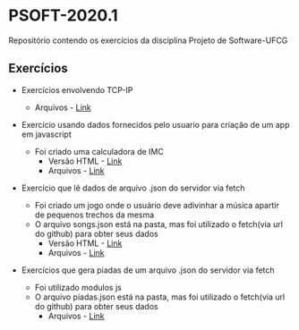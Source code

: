 # PSOFT-2020.1
Repositório contendo os exercícios da disciplina Projeto de Software-UFCG

## Exercícios
- Exercícios envolvendo TCP-IP
  - Arquivos - [Link](https://github.com/nayarasps/PSOFT-2020.1/tree/master/TCP-IP)

- Exercício usando dados fornecidos pelo usuario para criação de um app em javascript
  - Foi criado uma calculadora de IMC
      - Versão HTML - [Link](https://nayarasps.github.io/PSOFT-2020.1/IMC/index.html)
      - Arquivos - [Link](https://github.com/nayarasps/PSOFT-2020.1/tree/master/IMC)
      
- Exercício que lê dados de arquivo .json do servidor via fetch
  - Foi criado um jogo onde o usuário deve adivinhar a música apartir de pequenos trechos da mesma
  - O arquivo songs.json está na pasta, mas foi utilizado o fetch(via url do github) para obter seus dados
    - Versão HTML - [Link](https://nayarasps.github.io/PSOFT-2020.1/GuessSong/index.html)
    - Arquivos - [Link](https://github.com/nayarasps/PSOFT-2020.1/tree/master/GuessSong)
    
- Exercícios que gera piadas de um arquivo .json do servidor via fetch
  - Foi utilizado modulos js
  - O arquivo piadas.json está na pasta, mas foi utilizado o fetch(via url do github) para obter seus dados
      - Arquivos - [Link](https://github.com/nayarasps/PSOFT-2020.1/tree/master/Piadas)
